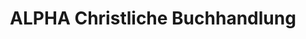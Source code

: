 ---
title: "ALPHA Christliche Buchhandlung"
url: /bruchsal/alpha-christliche-buchhandlung/
shop: Bücher
---
